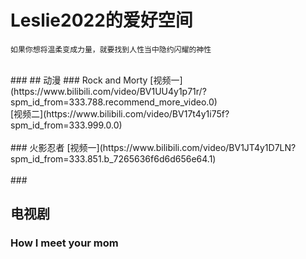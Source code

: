 # Leslie2022的爱好空间
```
如果你想将温柔变成力量，就要找到人性当中隐约闪耀的神性
```
<br/>
###
## 动漫 
### Rock and Morty
[视频一](https://www.bilibili.com/video/BV1UU4y1p71r/?spm_id_from=333.788.recommend_more_video.0)<br/>
[视频二](https://www.bilibili.com/video/BV17t4y1i75f?spm_id_from=333.999.0.0)<br/>
<br/>
### 火影忍者
[视频一](https://www.bilibili.com/video/BV1JT4y1D7LN?spm_id_from=333.851.b_7265636f6d6d656e64.1)<br/>
<br/>
### 

## 电视剧
### How I meet your mom
### 
